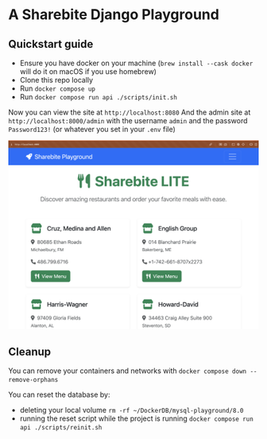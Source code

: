 # A Sharebite Django Playground

## Quickstart guide
- Ensure you have docker on your machine (`brew install --cask docker` will do it on macOS if you use homebrew)
- Clone this repo locally
- Run `docker compose up`
- Run `docker compose run api ./scripts/init.sh`

Now you can view the site at `http://localhost:8080`
And the admin site at `http://localhost:8000/admin` with the username `admin` and the password `Password123!` (or whatever you set in your `.env` file)

![Sharebite LITE Screenshot](screenshots/homepage.png)

## Cleanup
You can remove your containers and networks with `docker compose down --remove-orphans`

You can reset the database by:
- deleting your local volume `rm -rf ~/DockerDB/mysql-playground/8.0`
- running the reset script while the project is running `docker compose run api ./scripts/reinit.sh`
